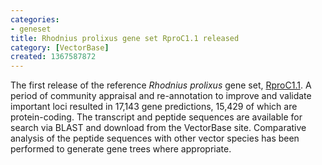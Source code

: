 ```yaml
---
categories:
- geneset
title: Rhodnius prolixus gene set RproC1.1 released
category: [VectorBase]
created: 1367587872
---
```

The first release of the reference <em>Rhodnius prolixus</em> gene set, <a href="/organisms/rhodnius-prolixus/cdc/RproC1.1">RproC1.1</a>. A period of community appraisal and re-annotation to improve and validate important loci resulted in 17,143 gene predictions, 15,429 of which are protein-coding. The transcript and peptide sequences are available for search via BLAST and download from the VectorBase site. Comparative analysis of the peptide sequences with other vector species has been performed to generate gene trees where appropriate.
